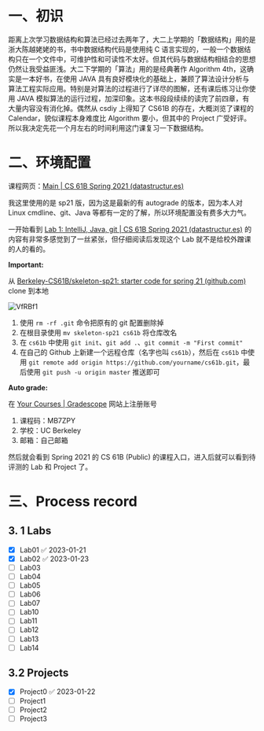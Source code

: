 # 一、初识

距离上次学习数据结构和算法已经过去两年了，大二上学期的「数据结构」用的是浙大陈越姥姥的书，书中数据结构代码是使用纯 C 语言实现的，一般一个数据结构只在一个文件中，可维护性和可读性不太好。但其代码与数据结构相结合的思想仍然让我受益匪浅。大二下学期的「算法」用的是经典著作 Algorithm 4th，这确实是一本好书，在使用 JAVA 具有良好模块化的基础上，兼顾了算法设计分析与算法工程实际应用。特别是对算法的过程进行了详尽的图解，还有课后练习让你使用 JAVA 模拟算法的运行过程，加深印象。这本书段段续续的读完了前四章，有大量内容没有消化掉。偶然从 csdiy 上得知了 CS61B 的存在，大概浏览了课程的 Calendar，貌似课程本身难度比 Algorithm 要小，但其中的 Project 广受好评。所以我决定先花一个月左右的时间利用这门课复习一下数据结构。

# 二、环境配置

课程网页：[Main | CS 61B Spring 2021 (datastructur.es)](https://sp21.datastructur.es/index.html)

我这里使用的是 sp21 版，因为这是最新的有 autograde 的版本，因为本人对 Linux cmdline、git、Java 等都有一定的了解，所以环境配置没有费多大力气。

一开始看到 [Lab 1: IntelliJ, Java, git | CS 61B Spring 2021 (datastructur.es)](https://sp21.datastructur.es/materials/lab/lab1/lab1) 的内容有非常多感觉到了一丝紧张，但仔细阅读后发现这个 Lab 就不是给校外蹭课的人的看的。

**Important:**

从 [Berkeley-CS61B/skeleton-sp21: starter code for spring 21 (github.com)](https://github.com/Berkeley-CS61B/skeleton-sp21) clone 到本地

![VfRBf1](https://picture-suyifan.oss-cn-shenzhen.aliyuncs.com/uPic/VfRBf1.png)

1. 使用 `rm -rf .git` 命令把原有的 git 配置删除掉
2. 在根目录使用 `mv skeleton-sp21 cs61b` 将仓库改名
3. 在 `cs61b` 中使用 `git init`、`git add .`、`git commit -m "First commit"`
4. 在自己的 Github 上新建一个远程仓库（名字也叫 `cs61b`），然后在 `cs61b` 中使用 `git remote add origin https://github.com/yourname/cs61b.git`，最后使用 `git push -u origin master` 推送即可

**Auto grade:**

在 [Your Courses | Gradescope](https://www.gradescope.com/) 网站上注册账号
1. 课程码：MB7ZPY
2. 学校：UC Berkeley
3. 邮箱：自己邮箱

然后就会看到 Spring 2021 的 CS 61B (Public) 的课程入口，进入后就可以看到待评测的 Lab 和 Project 了。

# 三、Process record

## 3. 1 Labs

- [x] Lab01 ✅ 2023-01-21
- [x] Lab02 ✅ 2023-01-23
- [ ] Lab03
- [ ] Lab04
- [ ] Lab05
- [ ] Lab06
- [ ] Lab07
- [ ] Lab10
- [ ] Lab11
- [ ] Lab12
- [ ] Lab13
- [ ] Lab14

## 3.2 Projects

- [x] Project0 ✅ 2023-01-22
- [ ] Project1
- [ ] Project2
- [ ] Project3